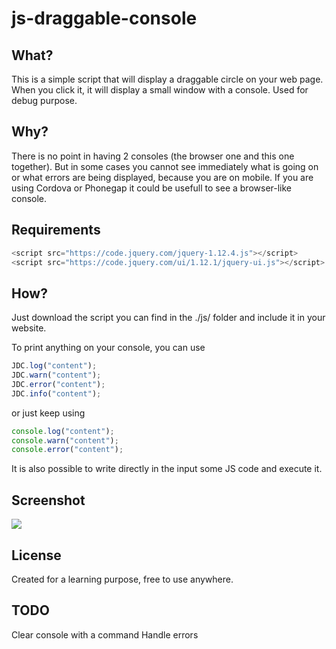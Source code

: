# js-draggable-console

## What?

This is a simple script that will display a draggable circle on your web page. When you click it, it will display a small window
with a console. Used for debug purpose.

## Why? 

There is no point in having 2 consoles (the browser one and this one together). But in some cases you cannot see immediately what is going on or what errors are being displayed, because you are on mobile. If you are using Cordova or Phonegap it could be usefull to see a browser-like console.

## Requirements

```javascript
<script src="https://code.jquery.com/jquery-1.12.4.js"></script>
<script src="https://code.jquery.com/ui/1.12.1/jquery-ui.js"></script>
```

## How?

Just download the script you can find in the ./js/ folder and include it in your website.

To print anything on your console, you can use 

```javascript
JDC.log("content");
JDC.warn("content");
JDC.error("content");
JDC.info("content");
```
or just keep using 

```javascript
console.log("content");
console.warn("content");
console.error("content");
```

It is also possible to write directly in the input some JS code and execute it.

## Screenshot

![](https://i.imgur.com/bhn3Yfx.png)

## License

Created for a learning purpose, free to use anywhere.

## TODO

Clear console with a command
Handle errors
